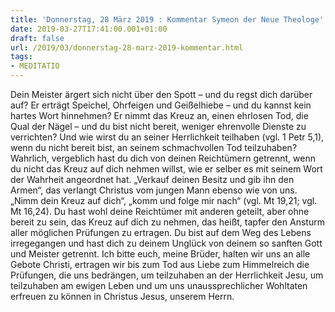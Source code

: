 ```yaml
---
title: 'Donnerstag, 28 März 2019 : Kommentar Symeon der Neue Theologe'
date: 2019-03-27T17:41:00.001+01:00
draft: false
url: /2019/03/donnerstag-28-marz-2019-kommentar.html
tags: 
- MEDITATIO
---
```


Dein Meister ärgert sich nicht über den Spott – und du regst dich darüber auf? Er erträgt Speichel, Ohrfeigen und Geißelhiebe – und du kannst kein hartes Wort hinnehmen? Er nimmt das Kreuz an, einen ehrlosen Tod, die Qual der Nägel – und du bist nicht bereit, weniger ehrenvolle Dienste zu verrichten? Und wie wirst du an seiner Herrlichkeit teilhaben (vgl. 1 Petr 5,1), wenn du nicht bereit bist, an seinem schmachvollen Tod teilzuhaben? Wahrlich, vergeblich hast du dich von deinen Reichtümern getrennt, wenn du nicht das Kreuz auf dich nehmen willst, wie er selber es mit seinem Wort der Wahrheit angeordnet hat. „Verkauf deinen Besitz und gib ihn den Armen“, das verlangt Christus vom jungen Mann ebenso wie von uns. „Nimm dein Kreuz auf dich“, „komm und folge mir nach“ (vgl. Mt 19,21; vgl. Mt 16,24). Du hast wohl deine Reichtümer mit anderen geteilt, aber ohne bereit zu sein, das Kreuz auf dich zu nehmen, das heißt, tapfer den Ansturm aller möglichen Prüfungen zu ertragen. Du bist auf dem Weg des Lebens irregegangen und hast dich zu deinem Unglück von deinem so sanften Gott und Meister getrennt. Ich bitte euch, meine Brüder, halten wir uns an alle Gebote Christi, ertragen wir bis zum Tod aus Liebe zum Himmelreich die Prüfungen, die uns bedrängen, um teilzuhaben an der Herrlichkeit Jesu, um teilzuhaben am ewigen Leben und um uns unaussprechlicher Wohltaten erfreuen zu können in Christus Jesus, unserem Herrn.